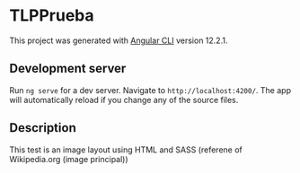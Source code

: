 # TLPPrueba

This project was generated with [Angular CLI](https://github.com/angular/angular-cli) version 12.2.1.

## Development server

Run `ng serve` for a dev server. Navigate to `http://localhost:4200/`. The app will automatically reload if you change any of the source files.

## Description 

This test is an image layout using HTML and SASS (referene of Wikipedia.org (image principal)) 
